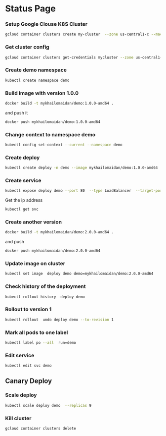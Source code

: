# Status Page 


### Setup Google Clouse K8S Cluster
```bash
gcloud container clusters create my-cluster  --zone us-central1-c --machine-type e2-medium  --num-nodes 2
```

### Get cluster config
```bash
gcloud container clusters get-credentials mycluster --zone us-central1-c --project k8s-k3d 
```

### Create demo namespace 
```bash
kubectl create namespace demo
```
### Build image with version 1.0.0
```bash
docker build -t mykhailomaidan/demo:1.0.0-amd64 .
``` 

and push it
```bash
docker push mykhailomaidan/demo:1.0.0-amd64
```

### Change context to namespace demo
```bash
kubectl config set-context --current --namespace demo
```

### Create deploy
```bash
kubectl create deploy -n demo --image mykhailomaidan/demo:1.0.0-amd64
```

### Create service
```bash
kubectl expose deploy demo --port 80  --type LoadBalancer  --target-port 8080
```

Get the ip address 
```bash 
kubectl get svc 
```

### Create another version
```bash
docker build -t mykhailomaidan/demo:2.0.0-amd64 .
```
and push
```bash 
docker push mykhailomaidan/demo:2.0.0-amd64
```

### Update image on cluster
```bash
kubectl set image  deploy demo demo=mykhailomaidan/demo:2.0.0-amd64
```

### Check history of the deployment
```bash
kubectl rollout history  deploy demo
```

### Rollout to version 1
```bash
kubectl rollout  undo deploy demo --to-revision 1
```

### Mark all pods to one label
```bash
kubectl label po --all  run=demo
```

### Edit service
```bash
kubectl edit svc demo
```

## Canary Deploy

### Scale deploy
```bash
kubectl scale deploy demo  --replicas 9
```

### Kill cluster
```bash
gcloud container clusters delete
```